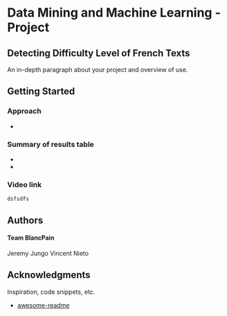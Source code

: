 # Data Mining and Machine Learning - Project
## Detecting Difficulty Level of French Texts

An in-depth paragraph about your project and overview of use.

## Getting Started

### Approach

* 


### Summary of results table

* 
* 

### Video link
```
dsfsdfs
```

## Authors

#### Team BlancPain
Jeremy Jungo 
 Vincent Nieto

## Acknowledgments

Inspiration, code snippets, etc.
* [awesome-readme](https://github.com/matiassingers/awesome-readme)
